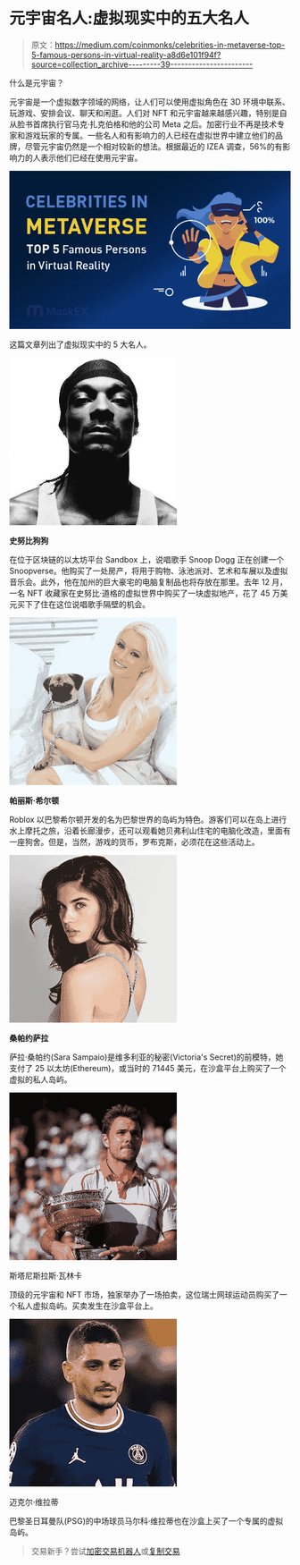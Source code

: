 # 元宇宙名人:虚拟现实中的五大名人

> 原文：<https://medium.com/coinmonks/celebrities-in-metaverse-top-5-famous-persons-in-virtual-reality-a8d6e101f94f?source=collection_archive---------39----------------------->

什么是元宇宙？

元宇宙是一个虚拟数字领域的网络，让人们可以使用虚拟角色在 3D 环境中联系、玩游戏、安排会议、聊天和闲逛。人们对 NFT 和元宇宙越来越感兴趣，特别是自从脸书首席执行官马克·扎克伯格和他的公司 Meta 之后。加密行业不再是技术专家和游戏玩家的专属。一些名人和有影响力的人已经在虚拟世界中建立他们的品牌，尽管元宇宙仍然是一个相对较新的想法。根据最近的 IZEA 调查，56%的有影响力的人表示他们已经在使用元宇宙。

![](img/cb089d0b0dca7fe37cbb29a62ceb9284.png)

这篇文章列出了虚拟现实中的 5 大名人。

![](img/fa20a9c42058c1789eb3d0dce76ad4a6.png)

**史努比狗狗**

在位于区块链的以太坊平台 Sandbox 上，说唱歌手 Snoop Dogg 正在创建一个 Snoopverse。他购买了一处房产，将用于购物、泳池派对、艺术和车展以及虚拟音乐会。此外，他在加州的巨大豪宅的电脑复制品也将存放在那里。去年 12 月，一名 NFT 收藏家在史努比·道格的虚拟世界中购买了一块虚拟地产，花了 45 万美元买下了住在这位说唱歌手隔壁的机会。

![](img/ae9d584ff55e6129eabf603bea79767d.png)

**帕丽斯·希尔顿**

Roblox 以巴黎希尔顿开发的名为巴黎世界的岛屿为特色。游客们可以在岛上进行水上摩托之旅，沿着长廊漫步，还可以观看她贝弗利山住宅的电脑化改造，里面有一座狗舍。但是，当然，游戏的货币，罗布克斯，必须花在这些活动上。

![](img/fa828798364ca6bd3e2c10a68150e974.png)

**桑帕约萨拉**

萨拉·桑帕约(Sara Sampaio)是维多利亚的秘密(Victoria's Secret)的前模特，她支付了 25 以太坊(Ethereum)，或当时的 71445 美元，在沙盒平台上购买了一个虚拟的私人岛屿。

![](img/ad59426b77b7571044478cbbc2bdb5c0.png)

斯塔尼斯拉斯·瓦林卡

顶级的元宇宙和 NFT 市场，独家举办了一场拍卖，这位瑞士网球运动员购买了一个私人虚拟岛屿。买卖发生在沙盒平台上。

![](img/69450d56900d2c36d304d98ac5ee2d43.png)

迈克尔·维拉蒂

巴黎圣日耳曼队(PSG)的中场球员马尔科·维拉蒂也在沙盒上买了一个专属的虚拟岛屿。

> 交易新手？尝试[加密交易机器人](/coinmonks/crypto-trading-bot-c2ffce8acb2a)或[复制交易](/coinmonks/top-10-crypto-copy-trading-platforms-for-beginners-d0c37c7d698c)